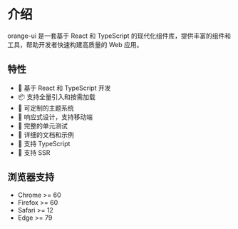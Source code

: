 # 介绍

orange-ui 是一套基于 React 和 TypeScript 的现代化组件库，提供丰富的组件和工具，帮助开发者快速构建高质量的 Web 应用。

## 特性

- 🚀 基于 React 和 TypeScript 开发
- 📦 支持全量引入和按需加载
- 🎨 可定制的主题系统
- 📱 响应式设计，支持移动端
- 🧪 完整的单元测试
- 📖 详细的文档和示例
- 🔧 支持 TypeScript
- 🎯 支持 SSR

## 浏览器支持

- Chrome >= 60
- Firefox >= 60
- Safari >= 12
- Edge >= 79
